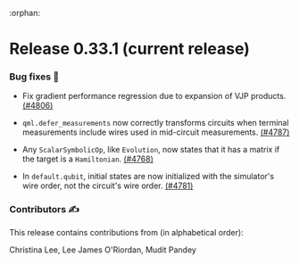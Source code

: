 :orphan:

# Release 0.33.1 (current release)

<h3>Bug fixes 🐛</h3>

* Fix gradient performance regression due to expansion of VJP products.
  [(#4806)](https://github.com/PennyLaneAI/pennylane/pull/4806)

* `qml.defer_measurements` now correctly transforms circuits when terminal measurements include wires
  used in mid-circuit measurements.
  [(#4787)](https://github.com/PennyLaneAI/pennylane/pull/4787)

* Any `ScalarSymbolicOp`, like `Evolution`, now states that it has a matrix if the target
  is a `Hamiltonian`.
  [(#4768)](https://github.com/PennyLaneAI/pennylane/pull/4768)

* In `default.qubit`, initial states are now initialized with the simulator's wire order, not the circuit's
  wire order.
  [(#4781)](https://github.com/PennyLaneAI/pennylane/pull/4781)

<h3>Contributors ✍️</h3>

This release contains contributions from (in alphabetical order):

Christina Lee,
Lee James O'Riordan,
Mudit Pandey
